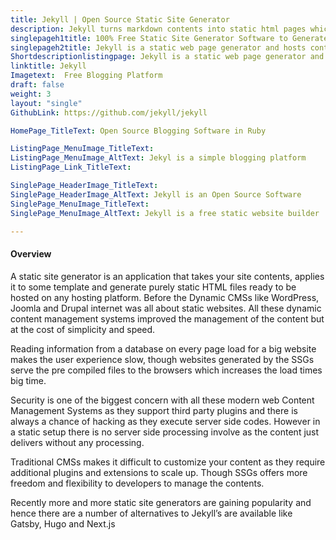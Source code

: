 ```yaml
---
title: Jekyll | Open Source Static Site Generator
description: Jekyll turns markdown contents into static html pages which simplifies creating project docs, user guides, websites and blogs by using appropriate templates.
singlepageh1title: 100% Free Static Site Generator Software to Generate HTML Websites
singlepageh2title: Jekyll is a static web page generator and hosts content on GitHub for free, as GitHub Pages are powered by Jekyll. Create contents in markups to start blog or site
Shortdescriptionlistingpage: Jekyll is a static web page generator and hosts content on GitHub for free, as GitHub Pages are powered by Jekyll. Create contents in markups to start blog or site
linktitle: Jekyll
Imagetext:  Free Blogging Platform 
draft: false
weight: 3
layout: "single"
GithubLink: https://github.com/jekyll/jekyll

HomePage_TitleText: Open Source Blogging Software in Ruby

ListingPage_MenuImage_TitleText: 
ListingPage_MenuImage_AltText: Jekyl is a simple blogging platform
ListingPage_Link_TitleText: 

SinglePage_HeaderImage_TitleText: 
SinglePage_HeaderImage_AltText: Jekyll is an Open Source Software
SinglePage_MenuImage_TitleText: 
SinglePage_MenuImage_AltText: Jekyll is a free static website builder

---
```


#### Overview

A static site generator is an application that takes your site contents, applies it to some template and generate purely static HTML files ready to be hosted on any hosting platform. Before the Dynamic CMSs like WordPress, Joomla and Drupal internet was all about static websites. All these dynamic content management systems improved the management of the content but at the cost of simplicity and speed.

Reading information from a database on every page load for a big website makes the user experience slow, though websites generated by the SSGs serve the pre compiled files to the browsers which increases the load times big time.

Security is one of the biggest concern with all these modern web Content Management Systems as they support third party plugins and there is always a chance of hacking as they execute server side codes. However in a static setup there is no server side processing involve as the content just delivers without any processing.

Traditional CMSs makes it difficult to customize your content as they require additional plugins and extensions to scale up. Though SSGs offers more freedom and flexibility to developers to manage the contents.

Recently more and more static site generators are gaining popularity and hence there are a number of alternatives to Jekyll’s are available like Gatsby, Hugo and Next.js